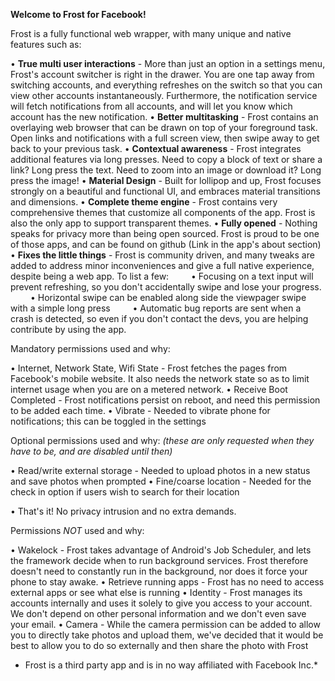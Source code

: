 <b>Welcome to Frost for Facebook!</b>

Frost is a fully functional web wrapper, with many unique and native features such as:

• <b>True multi user interactions</b> - More than just an option in a settings menu, Frost's account switcher is right in the drawer. You are one tap away from switching accounts, and everything refreshes on the switch so that you can view other accounts instantaneously. Furthermore, the notification service will fetch notifications from all accounts, and will let you know which account has the new notification.
• <b>Better multitasking</b> - Frost contains an overlaying web browser that can be drawn on top of your foreground task. Open links and notifications with a full screen view, then swipe away to get back to your previous task.
• <b>Contextual awareness</b> - Frost integrates additional features via long presses. Need to copy a block of text or share a link? Long press the text. Need to zoom into an image or download it? Long press the image!
• <b>Material Design</b> - Built for lollipop and up, Frost focuses strongly on a beautiful and functional UI, and embraces material transitions and dimensions.
• <b>Complete theme engine</b> - Frost contains very comprehensive themes that customize all components of the app. Frost is also the only app to support transparent themes.
• <b>Fully opened</b> - Nothing speaks for privacy more than being open sourced. Frost is proud to be one of those apps, and can be found on github (Link in the app's about section)
• <b>Fixes the little things</b> - Frost is community driven, and many tweaks are added to address minor inconveniences and give a full native experience, despite being a web app. To list a few:
&emsp;&emsp; • Focusing on a text input will prevent refreshing, so you don't accidentally swipe and lose your progress.
&emsp;&emsp; • Horizontal swipe can be enabled along side the viewpager swipe with a simple long press
&emsp;&emsp; • Automatic bug reports are sent when a crash is detected, so even if you don't contact the devs, you are helping contribute by using the app.

Mandatory permissions used and why:

• Internet, Network State, Wifi State - Frost fetches the pages from Facebook's mobile website. It also needs the network state so as to limit internet usage when you are on a metered network.
• Receive Boot Completed - Frost notifications persist on reboot, and need this permission to be added each time.
• Vibrate - Needed to vibrate phone for notifications; this can be toggled in the settings

Optional permissions used and why:
<i>(these are only requested when they have to be, and are disabled until then)</i>

• Read/write external storage - Needed to upload photos in a new status and save photos when prompted
• Fine/coarse location - Needed for the check in option if users wish to search for their location

• That's it! No privacy intrusion and no extra demands.

Permissions <i>NOT</i> used and why:

• Wakelock - Frost takes advantage of Android's Job Scheduler, and lets the framework decide when to run background services. Frost therefore doesn't need to constantly run in the background, nor does it force your phone to stay awake.
• Retrieve running apps - Frost has no need to access external apps or see what else is running
• Identity - Frost manages its accounts internally and uses it solely to give you access to your account. We don't depend on other personal information and we don't even save your email.
• Camera - While the camera permission can be added to allow you to directly take photos and upload them, we've decided that it would be best to allow you to do so externally and then share the photo with Frost

* Frost is a third party app and is in no way affiliated with Facebook Inc.*

